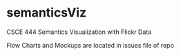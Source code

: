 # semanticsViz
CSCE 444 Semantics Visualization with Flickr Data 

Flow Charts and Mockups are located in issues file of repo
